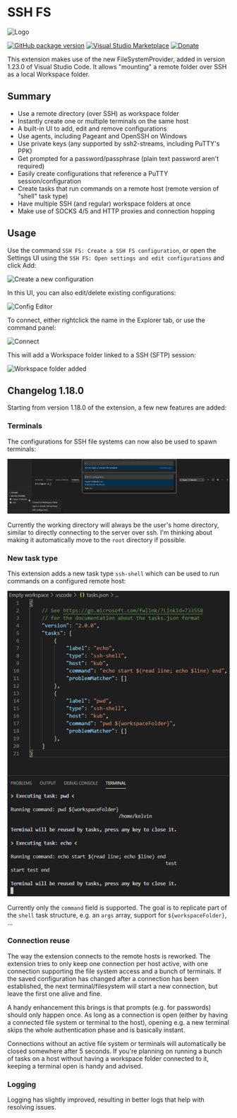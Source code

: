 
# SSH FS

![Logo](./resources/Logo.png)

[![GitHub package version](./media/github.png)](https://github.com/SchoofsKelvin/vscode-sshfs) 
[![Visual Studio Marketplace](https://vsmarketplacebadge.apphb.com/version-short/Kelvin.vscode-sshfs.svg)](https://marketplace.visualstudio.com/items?itemName=Kelvin.vscode-sshfs)
 [![Donate](./media/paypal.png)](https://www.paypal.me/KSchoofs)


This extension makes use of the new FileSystemProvider, added in version 1.23.0 of Visual Studio Code. It allows "mounting" a remote folder over SSH as a local Workspace folder.

## Summary
* Use a remote directory (over SSH) as workspace folder
* Instantly create one or multiple terminals on the same host
* A built-in UI to add, edit and remove configurations
* Use agents, including Pageant and OpenSSH on Windows
* Use private keys (any supported by ssh2-streams, including PuTTY's PPK)
* Get prompted for a password/passphrase (plain text password aren't required)
* Easily create configurations that reference a PuTTY session/configuration
* Create tasks that run commands on a remote host (remote version of "shell" task type)
* Have multiple SSH (and regular) workspace folders at once
* Make use of SOCKS 4/5 and HTTP proxies and connection hopping

## Usage
Use the command `SSH FS: Create a SSH FS configuration`, or open the Settings UI using the `SSH FS: Open settings and edit configurations` and click Add:

![Create a new configuration](./media/screenshot-create-config.png)

In this UI, you can also edit/delete existing configurations:

![Config Editor](./media/screenshot-config-editor.png)

To connect, either rightclick the name in the Explorer tab, or use the command panel:

![Connect](./media/screenshot-connect.png)

This will add a Workspace folder linked to a SSH (SFTP) session:

![Workspace folder added](./media/screenshot-explorer.png)

## Changelog 1.18.0
Starting from version 1.18.0 of the extension, a few new features are added:

### Terminals
The configurations for SSH file systems can now also be used to spawn terminals:

![Terminals](./media/terminals.png)

Currently the working directory will always be the user's home directory, similar to directly connecting to the server over ssh. I'm thinking about making it automatically move to the `root` directory if possible.

### New task type
This extension adds a new task type `ssh-shell` which can be used to run commands on a configured remote host:

![Terminals](./media/tasks.png)

Currently only the `command` field is supported. The goal is to replicate part of the `shell` task structure, e.g. an `args` array, support for `${workspaceFolder}`, ...

### Connection reuse
The way the extension connects to the remote hosts is reworked. The extension tries to only keep one connection per host active, with one connection supporting the file system access and a bunch of terminals. If the saved configuration has changed after a connection has been established, the next terminal/filesystem will start a new connection, but leave the first one alive and fine.

A handy enhancement this brings is that prompts (e.g. for passwords) should only happen once. As long as a connection is open (either by having a connected file system or terminal to the host), opening e.g. a new terminal skips the whole authentication phase and is basically instant.

Connections without an active file system or terminals will automatically be closed somewhere after 5 seconds. If you're planning on running a bunch of tasks on a host without having a workspace folder connected to it, keeping a terminal open is handy and advised.

### Logging
Logging has slightly improved, resulting in better logs that help with resolving issues.